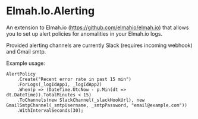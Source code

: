 # Elmah.Io.Alerting

An extension to Elmah.io (https://github.com/elmahio/elmah.io) that allows you to set up alert policies for anomalities in your Elmah.io logs. 

Provided alerting channels are currently Slack (requires incoming webhook) and Gmail smtp.

Example usage:
```
AlertPolicy
    .Create("Recent error rate in past 15 min")
    .ForLogs(_logIdApp1, _logIdApp2)
    .When(p => (DateTime.UtcNow - p.Min(dt => dt.DateTime)).TotalMinutes < 15)
    .ToChannels(new SlackChannel(_slackHookUrl), new GmailSmtpChannel(_smtpUsername, _smtpPassword, "email@example.com"))
    .WithIntervalSeconds(30);
```
